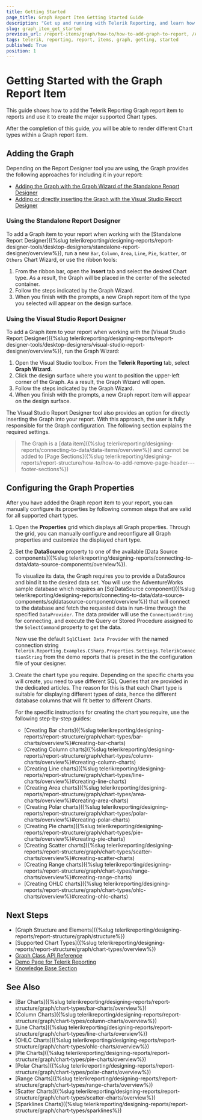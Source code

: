 ```yaml
---
title: Getting Started
page_title: Graph Report Item Getting Started Guide
description: "Get up and running with Telerik Reporting, and learn how to create and use the Graph report item in reports."
slug: graph_item_get_started
previous_url: /report-items/graph/how-to/how-to-add-graph-to-report, /AddGraphToReport
tags: telerik, reporting, report, items, graph, getting, started
published: True
position: 1
---
```


# Getting Started with the Graph Report Item

This guide shows how to add the Telerik Reporting Graph report item to reports and use it to create the major supported Chart types.

After the completion of this guide, you will be able to render different Chart types within a Graph report item.

## Adding the Graph

Depending on the Report Designer tool you are using, the Graph provides the following approaches for including it in your report:

* [Adding the Graph with the Graph Wizard of the Standalone Report Designer](#using-the-standalone-report-designer)
* [Adding or directly inserting the Graph with the Visual Studio Report Designer](#using-the-visual-studio-report-designer)

### Using the Standalone Report Designer

To add a Graph item to your report when working with the [Standalone Report Designer]({%slug telerikreporting/designing-reports/report-designer-tools/desktop-designers/standalone-report-designer/overview%}), run a new `Bar`, `Column`, `Area`, `Line`, `Pie`, `Scatter`, or `Others` Chart Wizard, or use the ribbon tools:

1. From the ribbon bar, open the **Insert** tab and select the desired Chart type. As a result, the Graph will be placed in the center of the selected container.
1. Follow the steps indicated by the Graph Wizard.
1. When you finish with the prompts, a new Graph report item of the type you selected will appear on the design surface.

### Using the Visual Studio Report Designer

To add a Graph item to your report when working with the [Visual Studio Report Designer]({%slug telerikreporting/designing-reports/report-designer-tools/desktop-designers/visual-studio-report-designer/overview%}), run the Graph Wizard:

1. Open the Visual Studio toolbox. From the **Telerik Reporting** tab, select **Graph Wizard**.
1. Click the design surface where you want to position the upper-left corner of the Graph. As a result, the Graph Wizard will open.
1. Follow the steps indicated by the Graph Wizard.
1. When you finish with the prompts, a new Graph report item will appear on the design surface.

The Visual Studio Report Designer tool also provides an option for directly inserting the Graph into your report. With this approach, the user is fully responsible for the Graph configuration. The following section explains the required settings.

> The Graph is a [data item]({%slug telerikreporting/designing-reports/connecting-to-data/data-items/overview%}) and cannot be added to [Page Sections]({%slug telerikreporting/designing-reports/report-structure/how-to/how-to-add-remove-page-header---footer-sections%})

## Configuring the Graph Properties

After you have added the Graph report item to your report, you can manually configure its properties by following common steps that are valid for all supported chart types.

1. Open the **Properties** grid which displays all Graph properties. Through the grid, you can manually configure and reconfigure all Graph properties and customize the displayed chart type.
1. Set the **DataSource** property to one of the available [Data Source components]({%slug telerikreporting/designing-reports/connecting-to-data/data-source-components/overview%}).

	To visualize its data, the Graph requires you to provide a DataSource and bind it to the desired data set. You will use the AdventureWorks sample database which requires an [SqlDataSource component]({%slug telerikreporting/designing-reports/connecting-to-data/data-source-components/sqldatasource-component/overview%}) that will connect to the database and fetch the requested data in run-time through the specified `DataProvider`. The data provider will use the `ConnectionString` for connecting, and execute the Query or Stored Procedure assigned to the `SelectCommand` property to get the data.

	Now use the default `SqlClient Data Provider` with the named connection string `Telerik.Reporting.Examples.CSharp.Properties.Settings.TelerikConnectionString` from the demo reports that is preset in the the configuration file of your designer.

1. Create the chart type you require. Depending on the specific charts you will create, you need to use different SQL Queries that are provided in the dedicated articles. The reason for this is that each Chart type is suitable for displaying different types of data, hence the different database columns that will fit better to different Charts.

	For the specific instructions for creating the chart you require, use the following step-by-step guides:

	* [Creating Bar charts]({%slug telerikreporting/designing-reports/report-structure/graph/chart-types/bar-charts/overview%}#creating-bar-charts)
	* [Creating Column charts]({%slug telerikreporting/designing-reports/report-structure/graph/chart-types/column-charts/overview%}#creating-column-charts)
	* [Creating Line charts]({%slug telerikreporting/designing-reports/report-structure/graph/chart-types/line-charts/overview%}#creating-line-charts)
	* [Creating Area charts]({%slug telerikreporting/designing-reports/report-structure/graph/chart-types/area-charts/overview%}#creating-area-charts)
	* [Creating Polar charts]({%slug telerikreporting/designing-reports/report-structure/graph/chart-types/polar-charts/overview%}#creating-polar-charts)
	* [Creating Pie charts]({%slug telerikreporting/designing-reports/report-structure/graph/chart-types/pie-charts/overview%}#creating-pie-charts)
	* [Creating Scatter charts]({%slug telerikreporting/designing-reports/report-structure/graph/chart-types/scatter-charts/overview%}#creating-scatter-charts)
	* [Creating Range charts]({%slug telerikreporting/designing-reports/report-structure/graph/chart-types/range-charts/overview%}#creating-range-charts)
	* [Creating OHLC charts]({%slug telerikreporting/designing-reports/report-structure/graph/chart-types/ohlc-charts/overview%}#creating-ohlc-charts)

## Next Steps

* [Graph Structure and Elements]({%slug telerikreporting/designing-reports/report-structure/graph/structure%})
* [Supported Chart Types]({%slug telerikreporting/designing-reports/report-structure/graph/chart-types/overview%})
* [Graph Class API Reference](/api/telerik.reporting.graph)
* [Demo Page for Telerik Reporting](https://demos.telerik.com/reporting) 
* [Knowledge Base Section](/knowledge-base)

## See Also

* [Bar Charts]({%slug telerikreporting/designing-reports/report-structure/graph/chart-types/bar-charts/overview%})
* [Column Charts]({%slug telerikreporting/designing-reports/report-structure/graph/chart-types/column-charts/overview%})
* [Line Charts]({%slug telerikreporting/designing-reports/report-structure/graph/chart-types/line-charts/overview%})
* [OHLC Charts]({%slug telerikreporting/designing-reports/report-structure/graph/chart-types/ohlc-charts/overview%})
* [Pie Charts]({%slug telerikreporting/designing-reports/report-structure/graph/chart-types/pie-charts/overview%})
* [Polar Charts]({%slug telerikreporting/designing-reports/report-structure/graph/chart-types/polar-charts/overview%})
* [Range Charts]({%slug telerikreporting/designing-reports/report-structure/graph/chart-types/range-charts/overview%})
* [Scatter Charts]({%slug telerikreporting/designing-reports/report-structure/graph/chart-types/scatter-charts/overview%})
* [Sparklines Charts]({%slug telerikreporting/designing-reports/report-structure/graph/chart-types/sparklines%})
